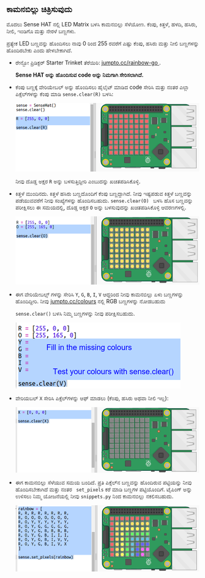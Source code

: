 ## ಕಾಮನಬಿಲ್ಲು ಚಿತ್ರಿಸುವುದು

ಮೊದಲು Sense HAT ‌ನಲ್ಲಿ LED Matrix ಬಳಸಿ ಕಾಮನಬಿಲ್ಲು ಸೆಳೆಯೋಣ. ಕೆಂಪು, ಕಿತ್ತಳೆ, ಹಳದಿ, ಹಸಿರು, ನೀಲಿ, ಇಂಡಿಗೊ ಮತ್ತು ನೇರಳೆ ಬಣ್ಣಗಳು.

ಪ್ರತ್ಯೇಕ LED ಬಣ್ಣವನ್ನು ಹೊಂದಿಸಲು ನಾವು 0 ರಿಂದ 255 ರವರೆಗೆ ಎಷ್ಟು ಕೆಂಪು, ಹಸಿರು ಮತ್ತು ನೀಲಿ ಬಣ್ಣಗಳನ್ನು ಹೊಂದಿರಬೇಕು ಎಂದು ಹೇಳಬೇಕಾಗಿದೆ.

+ ರೇನ್ಬೋ ಪ್ರಿಡಿಕ್ಟರ್ Starter Trinket ತೆರೆಯಿರಿ: <a href="http://jumpto.cc/rainbow-go" target="_blank"> jumpto.cc/rainbow-go </a>.
    
    **Sense HAT ಅನ್ನು ಹೊಂದಿಸುವ code ಅನ್ನು ನಿಮಗಾಗಿ ಸೇರಿಸಲಾಗಿದೆ.**

+ ಕೆಂಪು ಬಣ್ಣಕ್ಕೆ ವೇರಿಯೇಬಲ್ ಅನ್ನು ಹೊಂದಿಸಲು ಹೈಲೈಟ್ ಮಾಡಿದ code ಸೇರಿಸಿ ಮತ್ತು ನಂತರ ಎಲ್ಲಾ ಪಿಕ್ಸೆಲ್‌ಗಳನ್ನು ಕೆಂಪು ಮಾಡಿ `sense.clear(R)` ಬಳಸಿ:
    
    ![ಸ್ಕ್ರೀನ್‍ಶಾಟ್](images/rainbow-red.png)
    
    ನೀವು ದೊಡ್ಡ ಅಕ್ಷರ `R` ಅನ್ನು ಬಳಸುತ್ತಿದ್ದೀರಿ ಎಂಬುದನ್ನು ಖಚಿತಪಡಿಸಿಕೊಳ್ಳಿ.

+ ಕಿತ್ತಳೆ ಮುಂದಿನದು. ಕಿತ್ತಳೆ ಹಸಿರು ಬಣ್ಣದೊಂದಿಗೆ ಕೆಂಪು ಬಣ್ಣದ್ದಾಗಿದೆ. ನೀವು ಇಷ್ಟಪಡುವ ಕಿತ್ತಳೆ ಬಣ್ಣವನ್ನು ಪಡೆಯುವವರೆಗೆ ನೀವು ಸಂಖ್ಯೆಗಳನ್ನು ಹೊಂದಿಸಬಹುದು. `sense.clear(O) ` ಬಳಸಿ ಹೊಸ ಬಣ್ಣವನ್ನು ಪರೀಕ್ಷಿಸಲು ಈ ಸಮಯದಲ್ಲಿ, ದೊಡ್ಡ ಅಕ್ಷರ ` O ` ಅನ್ನು ಬಳಸುವುದನ್ನು ಖಚಿತಪಡಿಸಿಕೊಳ್ಳಿ ಆವರಣಗಳಲ್ಲಿ.
    
    ![ಸ್ಕ್ರೀನ್‍ಶಾಟ್](images/rainbow-orange.png)

+ ಈಗ ವೇರಿಯೇಬಲ್ಸ್ ಗಳನ್ನು ಸೇರಿಸಿ `Y`, `G`, `B`, `I`, `V` ಆದ್ದರಿಂದ ನೀವು ಕಾಮನಬಿಲ್ಲು ಏಳು ಬಣ್ಣಗಳನ್ನು ಹೊಂದಿದ್ದೀರಿ. ನೀವು <a href="http://jumpto.cc/colours" target="_blank">jumpto.cc/colours</a> ನಲ್ಲಿ RGB ಬಣ್ಣಗಳನ್ನು ನೋಡಬಹುದು
    
    `sense.clear()` ಬಳಸಿ ನಿಮ್ಮ ಬಣ್ಣಗಳನ್ನು ನೀವು ಪರೀಕ್ಷಿಸಬಹುದು.
    
    ![ಸ್ಕ್ರೀನ್‍ಶಾಟ್](images/rainbow-colours.png)

+ ವೇರಿಯಬಲ್ `X` ಸೇರಿಸಿ ಪಿಕ್ಸೆಲ್‌ಗಳನ್ನು ಆಫ್ ಮಾಡಲು (ಕೆಂಪು, ಹಸಿರು ಅಥವಾ ನೀಲಿ ಇಲ್ಲ):
    
    ![ಸ್ಕ್ರೀನ್‍ಶಾಟ್](images/rainbow-off.png)

+ ಈಗ ಕಾಮನಬಿಲ್ಲು ಸೆಳೆಯುವ ಸಮಯ ಬಂದಿದೆ. ಪ್ರತಿ ಪಿಕ್ಸೆಲ್‌ನ ಬಣ್ಣವನ್ನು ಹೊಂದಿರುವ ಪಟ್ಟಿಯನ್ನು ನೀವು ಹೊಂದಿಸಬೇಕಾಗಿದೆ ಮತ್ತು ನಂತರ ` set_pixels` ಕರೆ ಮಾಡಿ ಬಣ್ಣಗಳ ಪಟ್ಟಿಯೊಂದಿಗೆ. ಟೈಪಿಂಗ್ ಅನ್ನು ಉಳಿಸಲು ನಿಮ್ಮ ಯೋಜನೆಯಲ್ಲಿ ನೀವು ` snippets.py ` ನಿಂದ ಕಾಮನಬಿಲ್ಲು ನಕಲಿಸಬಹುದು.
    
    ![ಸ್ಕ್ರೀನ್‍ಶಾಟ್ (Screenshot)](images/rainbow-rainbow.png)